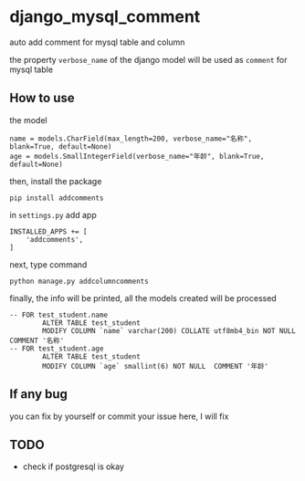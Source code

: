 # django_mysql_comment
auto add comment for mysql table and column

the property ```verbose_name``` of the django model will be used as ```comment``` for mysql table

## How to use

the model 
```
name = models.CharField(max_length=200, verbose_name="名称", blank=True, default=None)
age = models.SmallIntegerField(verbose_name="年龄", blank=True, default=None)
```

then, install the package
```
pip install addcomments
```

in ```settings.py``` add app
```
INSTALLED_APPS += [
    'addcomments',
]
```

next, type command
```
python manage.py addcolumncomments
```

finally, the info will be printed, all the models created will be processed
```
-- FOR test_student.name 
        ALTER TABLE test_student
        MODIFY COLUMN `name` varchar(200) COLLATE utf8mb4_bin NOT NULL  COMMENT '名称'
-- FOR test_student.age 
        ALTER TABLE test_student
        MODIFY COLUMN `age` smallint(6) NOT NULL  COMMENT '年龄'
```

## If any bug
you can fix by yourself or commit your issue here, I will fix

## TODO

- check if postgresql is okay